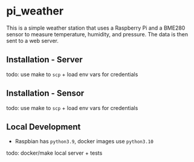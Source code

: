 # pi_weather

This is a simple weather station that uses a Raspberry Pi and a BME280 sensor to measure temperature, humidity, and pressure. The data is then sent to a web server.

## Installation - Server

todo: use make to `scp` + load env vars for credentials

## Installation - Sensor

todo: use make to `scp` + load env vars for credentials

## Local Development

* Raspbian has `python3.9`, docker images use `python3.10`

todo: docker/make local server + tests
